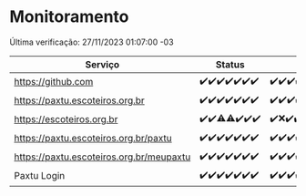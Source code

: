 # Monitoramento

Última verificação: 27/11/2023 01:07:00 -03

|Serviço|Status|Últimas 24h|
|---|---|---|
|https://github.com|<span title="2023-11-20: OK=24">✔️</span><span title="2023-11-21: OK=24">✔️</span><span title="2023-11-22: OK=23">✔️</span><span title="2023-11-23: OK=24">✔️</span><span title="2023-11-24: OK=24">✔️</span><span title="2023-11-25: OK=24">✔️</span><span title="2023-11-26: OK=4">✔️</span>|<span title="26/11/2023 01:07:00 -03 : 200">✔️</span><span title="26/11/2023 02:04:00 -03 : 200">✔️</span><span title="26/11/2023 03:07:00 -03 : 200">✔️</span><span title="26/11/2023 04:04:00 -03 : 200">✔️</span><span title="26/11/2023 05:08:00 -03 : 200">✔️</span><span title="26/11/2023 06:04:00 -03 : 200">✔️</span><span title="26/11/2023 07:05:00 -03 : 200">✔️</span><span title="26/11/2023 08:03:00 -03 : 200">✔️</span><span title="26/11/2023 09:10:00 -03 : 200">✔️</span><span title="26/11/2023 10:06:00 -03 : 200">✔️</span><span title="26/11/2023 11:03:00 -03 : 200">✔️</span><span title="26/11/2023 12:03:00 -03 : 200">✔️</span><span title="26/11/2023 13:06:00 -03 : 200">✔️</span><span title="26/11/2023 14:03:00 -03 : 200">✔️</span><span title="26/11/2023 15:07:00 -03 : 200">✔️</span><span title="26/11/2023 16:03:00 -03 : 200">✔️</span><span title="26/11/2023 17:06:00 -03 : 200">✔️</span><span title="26/11/2023 18:03:00 -03 : 200">✔️</span><span title="26/11/2023 19:04:00 -03 : 200">✔️</span><span title="26/11/2023 20:04:00 -03 : 200">✔️</span><span title="26/11/2023 21:31:00 -03 : 200">✔️</span><span title="26/11/2023 22:46:00 -03 : 200">✔️</span><span title="26/11/2023 23:20:00 -03 : 200">✔️</span><span title="27/11/2023 00:07:00 -03 : 200">✔️</span><span title="27/11/2023 01:07:00 -03 : 200">✔️</span>|
|https://paxtu.escoteiros.org.br|<span title="2023-11-20: OK=24">✔️</span><span title="2023-11-21: OK=24">✔️</span><span title="2023-11-22: OK=23">✔️</span><span title="2023-11-23: OK=24">✔️</span><span title="2023-11-24: OK=24">✔️</span><span title="2023-11-25: OK=24">✔️</span><span title="2023-11-26: OK=4">✔️</span>|<span title="26/11/2023 01:07:00 -03 : 200">✔️</span><span title="26/11/2023 02:04:00 -03 : 200">✔️</span><span title="26/11/2023 03:07:00 -03 : 200">✔️</span><span title="26/11/2023 04:04:00 -03 : 200">✔️</span><span title="26/11/2023 05:08:00 -03 : 200">✔️</span><span title="26/11/2023 06:04:00 -03 : 200">✔️</span><span title="26/11/2023 07:05:00 -03 : 200">✔️</span><span title="26/11/2023 08:03:00 -03 : 200">✔️</span><span title="26/11/2023 09:10:00 -03 : 200">✔️</span><span title="26/11/2023 10:06:00 -03 : 200">✔️</span><span title="26/11/2023 11:03:00 -03 : 200">✔️</span><span title="26/11/2023 12:03:00 -03 : 200">✔️</span><span title="26/11/2023 13:06:00 -03 : 200">✔️</span><span title="26/11/2023 14:03:00 -03 : 200">✔️</span><span title="26/11/2023 15:07:00 -03 : 200">✔️</span><span title="26/11/2023 16:03:00 -03 : 200">✔️</span><span title="26/11/2023 17:06:00 -03 : 200">✔️</span><span title="26/11/2023 18:03:00 -03 : 200">✔️</span><span title="26/11/2023 19:04:00 -03 : 200">✔️</span><span title="26/11/2023 20:04:00 -03 : 200">✔️</span><span title="26/11/2023 21:31:00 -03 : 200">✔️</span><span title="26/11/2023 22:46:00 -03 : 200">✔️</span><span title="26/11/2023 23:20:00 -03 : 200">✔️</span><span title="27/11/2023 00:07:00 -03 : 200">✔️</span><span title="27/11/2023 01:07:00 -03 : 200">✔️</span>|
|https://escoteiros.org.br|<span title="2023-11-20: OK=24">✔️</span><span title="2023-11-21: OK=24">✔️</span><span title="2023-11-22: OK=22, Falhas=1">⚠️</span><span title="2023-11-23: OK=23, Falhas=1">⚠️</span><span title="2023-11-24: OK=24">✔️</span><span title="2023-11-25: OK=24">✔️</span><span title="2023-11-26: OK=4">✔️</span>|<span title="26/11/2023 01:07:00 -03 : 200">✔️</span><span title="26/11/2023 02:04:00 -03 : 0">❌</span><span title="26/11/2023 03:07:00 -03 : 200">✔️</span><span title="26/11/2023 04:04:00 -03 : 200">✔️</span><span title="26/11/2023 05:08:00 -03 : 200">✔️</span><span title="26/11/2023 06:04:00 -03 : 200">✔️</span><span title="26/11/2023 07:05:00 -03 : 200">✔️</span><span title="26/11/2023 08:03:00 -03 : 200">✔️</span><span title="26/11/2023 09:10:00 -03 : 200">✔️</span><span title="26/11/2023 10:06:00 -03 : 200">✔️</span><span title="26/11/2023 11:03:00 -03 : 200">✔️</span><span title="26/11/2023 12:03:00 -03 : 200">✔️</span><span title="26/11/2023 13:06:00 -03 : 200">✔️</span><span title="26/11/2023 14:03:00 -03 : 200">✔️</span><span title="26/11/2023 15:07:00 -03 : 200">✔️</span><span title="26/11/2023 16:03:00 -03 : 200">✔️</span><span title="26/11/2023 17:06:00 -03 : 200">✔️</span><span title="26/11/2023 18:03:00 -03 : 200">✔️</span><span title="26/11/2023 19:04:00 -03 : 200">✔️</span><span title="26/11/2023 20:04:00 -03 : 200">✔️</span><span title="26/11/2023 21:31:00 -03 : 200">✔️</span><span title="26/11/2023 22:46:00 -03 : 200">✔️</span><span title="26/11/2023 23:20:00 -03 : 200">✔️</span><span title="27/11/2023 00:07:00 -03 : 200">✔️</span><span title="27/11/2023 01:07:00 -03 : 200">✔️</span>|
|https://paxtu.escoteiros.org.br/paxtu|<span title="2023-11-20: OK=24">✔️</span><span title="2023-11-21: OK=24">✔️</span><span title="2023-11-22: OK=23">✔️</span><span title="2023-11-23: OK=24">✔️</span><span title="2023-11-24: OK=24">✔️</span><span title="2023-11-25: OK=24">✔️</span><span title="2023-11-26: OK=4">✔️</span>|<span title="26/11/2023 01:07:00 -03 : 200">✔️</span><span title="26/11/2023 02:04:00 -03 : 200">✔️</span><span title="26/11/2023 03:07:00 -03 : 200">✔️</span><span title="26/11/2023 04:04:00 -03 : 200">✔️</span><span title="26/11/2023 05:08:00 -03 : 200">✔️</span><span title="26/11/2023 06:04:00 -03 : 200">✔️</span><span title="26/11/2023 07:05:00 -03 : 200">✔️</span><span title="26/11/2023 08:03:00 -03 : 200">✔️</span><span title="26/11/2023 09:10:00 -03 : 200">✔️</span><span title="26/11/2023 10:06:00 -03 : 200">✔️</span><span title="26/11/2023 11:03:00 -03 : 200">✔️</span><span title="26/11/2023 12:03:00 -03 : 200">✔️</span><span title="26/11/2023 13:06:00 -03 : 200">✔️</span><span title="26/11/2023 14:03:00 -03 : 200">✔️</span><span title="26/11/2023 15:07:00 -03 : 200">✔️</span><span title="26/11/2023 16:03:00 -03 : 200">✔️</span><span title="26/11/2023 17:06:00 -03 : 200">✔️</span><span title="26/11/2023 18:03:00 -03 : 200">✔️</span><span title="26/11/2023 19:04:00 -03 : 200">✔️</span><span title="26/11/2023 20:04:00 -03 : 200">✔️</span><span title="26/11/2023 21:31:00 -03 : 200">✔️</span><span title="26/11/2023 22:46:00 -03 : 200">✔️</span><span title="26/11/2023 23:20:00 -03 : 200">✔️</span><span title="27/11/2023 00:07:00 -03 : 200">✔️</span><span title="27/11/2023 01:07:00 -03 : 200">✔️</span>|
|https://paxtu.escoteiros.org.br/meupaxtu|<span title="2023-11-20: OK=24">✔️</span><span title="2023-11-21: OK=24">✔️</span><span title="2023-11-22: OK=23">✔️</span><span title="2023-11-23: OK=24">✔️</span><span title="2023-11-24: OK=24">✔️</span><span title="2023-11-25: OK=24">✔️</span><span title="2023-11-26: OK=4">✔️</span>|<span title="26/11/2023 01:07:00 -03 : 200">✔️</span><span title="26/11/2023 02:04:00 -03 : 200">✔️</span><span title="26/11/2023 03:07:00 -03 : 200">✔️</span><span title="26/11/2023 04:04:00 -03 : 200">✔️</span><span title="26/11/2023 05:08:00 -03 : 200">✔️</span><span title="26/11/2023 06:04:00 -03 : 200">✔️</span><span title="26/11/2023 07:05:00 -03 : 200">✔️</span><span title="26/11/2023 08:03:00 -03 : 200">✔️</span><span title="26/11/2023 09:10:00 -03 : 200">✔️</span><span title="26/11/2023 10:06:00 -03 : 200">✔️</span><span title="26/11/2023 11:03:00 -03 : 200">✔️</span><span title="26/11/2023 12:03:00 -03 : 200">✔️</span><span title="26/11/2023 13:06:00 -03 : 200">✔️</span><span title="26/11/2023 14:03:00 -03 : 200">✔️</span><span title="26/11/2023 15:07:00 -03 : 200">✔️</span><span title="26/11/2023 16:03:00 -03 : 200">✔️</span><span title="26/11/2023 17:06:00 -03 : 200">✔️</span><span title="26/11/2023 18:03:00 -03 : 200">✔️</span><span title="26/11/2023 19:04:00 -03 : 200">✔️</span><span title="26/11/2023 20:04:00 -03 : 200">✔️</span><span title="26/11/2023 21:31:00 -03 : 200">✔️</span><span title="26/11/2023 22:46:00 -03 : 200">✔️</span><span title="26/11/2023 23:20:00 -03 : 200">✔️</span><span title="27/11/2023 00:07:00 -03 : 200">✔️</span><span title="27/11/2023 01:07:00 -03 : 200">✔️</span>|
|Paxtu Login|<span title="2023-11-20: OK=24">✔️</span><span title="2023-11-21: OK=24">✔️</span><span title="2023-11-22: OK=23">✔️</span><span title="2023-11-23: OK=24">✔️</span><span title="2023-11-24: OK=24">✔️</span><span title="2023-11-25: OK=24">✔️</span><span title="2023-11-26: OK=4">✔️</span>|<span title="26/11/2023 01:07:00 -03 : 200">✔️</span><span title="26/11/2023 02:04:00 -03 : 200">✔️</span><span title="26/11/2023 03:07:00 -03 : 200">✔️</span><span title="26/11/2023 04:04:00 -03 : 200">✔️</span><span title="26/11/2023 05:08:00 -03 : 200">✔️</span><span title="26/11/2023 06:04:00 -03 : 200">✔️</span><span title="26/11/2023 07:05:00 -03 : 200">✔️</span><span title="26/11/2023 08:03:00 -03 : 200">✔️</span><span title="26/11/2023 09:10:00 -03 : 200">✔️</span><span title="26/11/2023 10:06:00 -03 : 200">✔️</span><span title="26/11/2023 11:03:00 -03 : 200">✔️</span><span title="26/11/2023 12:03:00 -03 : 200">✔️</span><span title="26/11/2023 13:06:00 -03 : 200">✔️</span><span title="26/11/2023 14:03:00 -03 : 200">✔️</span><span title="26/11/2023 15:07:00 -03 : 200">✔️</span><span title="26/11/2023 16:03:00 -03 : 200">✔️</span><span title="26/11/2023 17:06:00 -03 : 200">✔️</span><span title="26/11/2023 18:03:00 -03 : 200">✔️</span><span title="26/11/2023 19:04:00 -03 : 200">✔️</span><span title="26/11/2023 20:04:00 -03 : 200">✔️</span><span title="26/11/2023 21:31:00 -03 : 200">✔️</span><span title="26/11/2023 22:46:00 -03 : 200">✔️</span><span title="26/11/2023 23:20:00 -03 : 200">✔️</span><span title="27/11/2023 00:07:00 -03 : 200">✔️</span><span title="27/11/2023 01:07:00 -03 : 200">✔️</span>|

